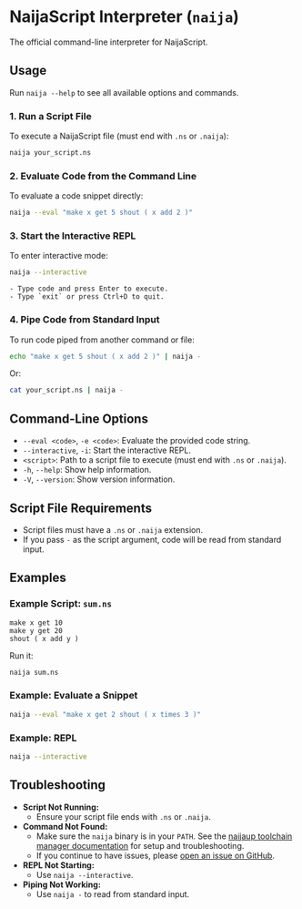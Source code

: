 # NaijaScript Interpreter (`naija`)

The official command-line interpreter for NaijaScript.

## Usage

Run `naija --help` to see all available options and commands.

### 1. Run a Script File

To execute a NaijaScript file (must end with `.ns` or `.naija`):

```sh
naija your_script.ns
```

### 2. Evaluate Code from the Command Line

To evaluate a code snippet directly:

```sh
naija --eval "make x get 5 shout ( x add 2 )"
```

### 3. Start the Interactive REPL

To enter interactive mode:

```sh
naija --interactive
```

    - Type code and press Enter to execute.
    - Type `exit` or press Ctrl+D to quit.

### 4. Pipe Code from Standard Input

To run code piped from another command or file:

```sh
echo "make x get 5 shout ( x add 2 )" | naija -
```

Or:

```sh
cat your_script.ns | naija -
```

## Command-Line Options

- `--eval <code>`, `-e <code>`: Evaluate the provided code string.
- `--interactive`, `-i`: Start the interactive REPL.
- `<script>`: Path to a script file to execute (must end with `.ns` or `.naija`).
- `-h`, `--help`: Show help information.
- `-V`, `--version`: Show version information.

## Script File Requirements

- Script files must have a `.ns` or `.naija` extension.
- If you pass `-` as the script argument, code will be read from standard input.

## Examples

### Example Script: `sum.ns`

```naijascript
make x get 10
make y get 20
shout ( x add y )
```

Run it:

```sh
naija sum.ns
```

### Example: Evaluate a Snippet

```sh
naija --eval "make x get 2 shout ( x times 3 )"
```

### Example: REPL

```sh
naija --interactive
```

## Troubleshooting

- **Script Not Running:**
  - Ensure your script file ends with `.ns` or `.naija`.
- **Command Not Found:**
  - Make sure the `naija` binary is in your `PATH`. See the [naijaup toolchain manager documentation](./naijaup.md) for setup and troubleshooting.
  - If you continue to have issues, please [open an issue on GitHub](https://github.com/xosnrdev/naijascript/issues).
- **REPL Not Starting:**
  - Use `naija --interactive`.
- **Piping Not Working:**
  - Use `naija -` to read from standard input.
